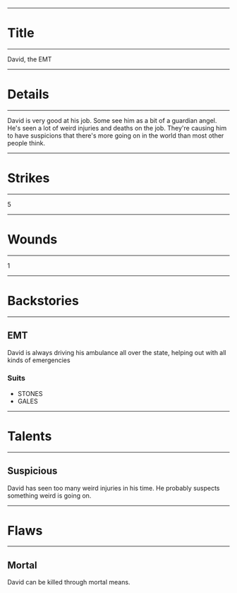 ------------------------------
# Title
------------------------------
David, the EMT

------------------------------
# Details
------------------------------
David is very good at his job. Some see him as a bit of a guardian angel. He's seen a lot of weird injuries and deaths on the job. They're causing him to have suspicions that there's more going on in the world than most other people think.

------------------------------
# Strikes
------------------------------
5

------------------------------
# Wounds
------------------------------
1

------------------------------
# Backstories
------------------------------
## EMT
David is always driving his ambulance all over the state, helping out with all kinds of emergencies

### Suits
- STONES
- GALES

------------------------------
# Talents
------------------------------
## Suspicious
David has seen too many weird injuries in his time. He probably suspects something weird is going on.

------------------------------
# Flaws
------------------------------
## Mortal
David can be killed through mortal means.
